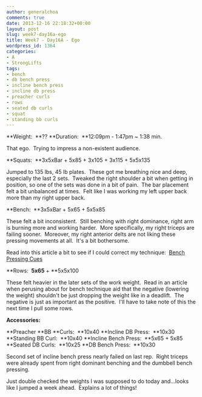 ```yaml
---
author: generalchoa
comments: true
date: 2013-12-16 22:18:32+00:00
layout: post
slug: week7-day16a-ego
title: Week7 - Day16A - Ego
wordpress_id: 1364
categories:
- A
- StrongLifts
tags:
- bench
- db bench press
- incline bench press
- incline db press
- preacher curls
- rows
- seated db curls
- squat
- standing bb curls
---
```


**Weight:  **??
**Duration:  **12:09pm - 1:47pm ~ 1:38 min.

That ego.  Trying to impress a non-existent audience.

**Squats:  **3x5xBar + 5x85 + 3x105 + 3x115 + 5x5x135

Jumped to 135 lbs, 45 lb plates.  These got me breathing nice and deep, especially the last 2 sets.  Tweaked the right shoulder a bit when getting in position, so one of the sets was done in a bit of pain.  The bar placement felt a bit unbalanced at times.  Felt like I was working my left upper back more than my right upper back.

**Bench:  **3x5xBar + 5x65 + 5x5x85

These felt a bit inconsistent.  Still benching with right dominance, right arm is burning more and working harder.  More specifically, my right triceps are failing sooner.  Moreover, my right anterior delts are not liking these pressing movements at all.  It's a bit bothersome.

Read into this article a bit to see if I could correct my technique:  [Bench Pressing Cues](http://evilcyber.com/fitness/bench-pressing-cues-for-shoulder-arm-dominant-trainees/)

**Rows:  **5x65** + **5x5x100

These felt heavier in the later sets of the work weight.  Read in an article when perusing about for bench technique aid that the negative (lowering the weight) shouldn't be just dropping the weight like in a deadlift.  The negative is just as important as the positive.  I'll have to take note of this the next time I pull some rows.

**Accessories:**


**Preacher **BB **Curls:  **10x40
**Incline DB Press:  **10x30
**Standing BB Curl:  **10x40
**Incline Bench Press:  **5x65 + 5x85
**Seated DB Curls:  **10x25
**DB Bench Press:  **10x30


Second set of incline bench press nearly failed on last rep.  Right triceps were already spent from right dominant benching and the dumbbell bench pressing.

Just double checked the weights I was supposed to do today and...looks like I jumped a week ahead.  Explains a lot of things!
